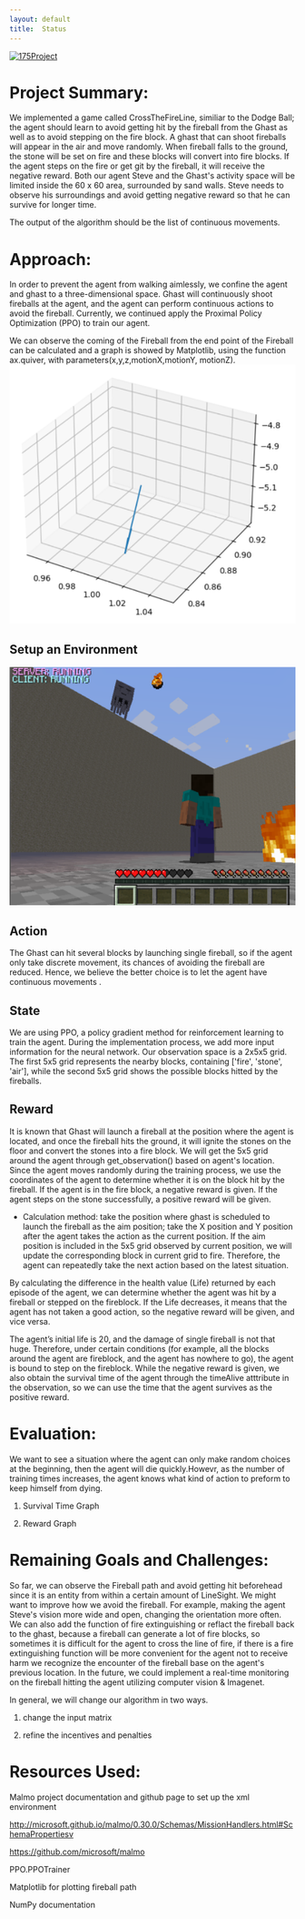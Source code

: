 ```yaml
---
layout: default
title:  Status
---
```

[![175Project](https://res.cloudinary.com/marcomontalbano/image/upload/v1637134840/video_to_markdown/images/youtube--F7zv8Ag7z1w-c05b58ac6eb4c4700831b2b3070cd403.jpg)](https://www.youtube.com/watch?v=F7zv8Ag7z1w "175Project")
# Project Summary: 
  We implemented a game called CrossTheFireLine, similiar to the Dodge Ball; the agent should learn to avoid getting hit by the fireball from the Ghast as well as  to avoid stepping on the fire block. A ghast that can shoot fireballs will appear in the air and move randomly. When fireball falls to the ground, the stone will be set on fire and these blocks will convert into fire blocks. If the agent steps on the fire or get git by the fireball, it will receive the negative reward. Both our agent Steve and the Ghast's activity space will be limited inside the 60 x 60 area, surrounded by sand walls. Steve needs to observe his surroundings and avoid getting negative reward so that he can survive for longer time. 
  
  The output of the algorithm should be the list of continuous movements.
  
# Approach: 

In order to prevent the agent from walking aimlessly, we confine the agent and ghast to a three-dimensional space. Ghast will continuously shoot fireballs at the agent, and the agent can perform continuous actions to avoid the fireball. Currently, we continued apply the Proximal Policy Optimization (PPO) to train our agent.

We can observe the coming of the Fireball from <ObservationsFromNearbyEntities> the end point of the Fireball can be calculated and a graph is showed by Matplotlib, using the function ax.quiver, with parameters(x,y,z,motionX,motionY, motionZ). 
![image](https://github.com/Chilly712/CrossTheFireLine_Minecraft/blob/main/docs/images/axquiver.png)

## Setup an Environment
![image](https://github.com/Chilly712/CrossTheFireLine_Minecraft/blob/main/docs/images/env.png)

## Action
The Ghast can hit several blocks by launching single fireball, so if the agent only take discrete movement, its chances of avoiding the fireball are reduced. Hence, we believe the better choice is to let the agent have continuous movements .

## State
We are using PPO, a policy gradient method for reinforcement learning to train the agent. During the implementation process, we add more input information for the neural network.
Our observation space is a 2x5x5 grid. The first 5x5 grid represents the nearby blocks, containing ['fire', 'stone', 'air'], while the second 5x5 grid shows the possible blocks hitted by the fireballs.

## Reward
It is known that Ghast will launch a fireball at the position where the agent is located, and once the fireball hits the ground, it will ignite the stones on the floor and convert the stones into a fire block. We will get the 5x5 grid around the agent through get_observation() based on agent's location. Since the agent moves randomly during the training process, we use the coordinates of the agent to determine whether it is on the block hit by the fireball. If the agent is in the fire block, a negative reward is given. If the agent steps on the stone successfully, a positive reward will be given.

- Calculation method: 
take the position where ghast is scheduled to launch the fireball as the aim position; take the X position and Y position after the agent takes the action as the current position. If the aim position is included in the 5x5 grid observed by current position, we will update the corresponding block in current grid to fire. Therefore, the agent can repeatedly take the next action based on the latest situation.

By calculating the difference in the health value (Life) returned by each episode of the agent, we can determine whether the agent was hit by a fireball or stepped on the fireblock. If the Life decreases, it means that the agent has not taken a good action, so the negative reward will be given, and vice versa.

The agent’s initial life is 20, and the damage of single fireball is not that huge. Therefore, under certain conditions (for example, all the blocks around the agent are fireblock, and the agent has nowhere to go), the agent is bound to step on the fireblock. While the negative reward is given, we also obtain the survival time of the agent through the timeAlive atttribute in the observation, so we can use the time that the agent survives as the positive reward.


# Evaluation: 
  We want to see a situation where the agent can only make random choices at the beginning, then the agent will die quickly.Howevr, as the number of training times increases, the agent knows what kind of action to preform to keep himself from dying.
  
 1. Survival Time Graph
  
 2. Reward Graph

# Remaining Goals and Challenges:  
  So far, we can observe the Fireball path and avoid getting hit beforehead since it is an entity from <ObservationFromNearbyEntities> within a certain amount of LineSight. We might want to improve how we avoid the fireball. For example, making the agent Steve's vision more wide and open, changing the orientation more often. 
  We can also add the function of fire extinguishing or reflact the fireball back to the ghast, because a fireball can generate a lot of fire blocks, so sometimes it is difficult for the agent to cross the line of fire, if there is a fire extinguishing function will be more convenient for the agent not to receive harm
  we recognize the encounter of the fireball base on the agent's previous location. In the future, we could implement a real-time monitoring on the fireball hitting  the agent utilizing computer vision & Imagenet.
  
  In general, we will change our algorithm in two ways.
  
1. change the input matrix 
  
2. refine the incentives and penalties

# Resources Used:   
  Malmo project documentation and github page to set up the xml environment
  
http://microsoft.github.io/malmo/0.30.0/Schemas/MissionHandlers.html#SchemaPropertiesv
  
https://github.com/microsoft/malmo
  
  PPO.PPOTrainer
  
  Matplotlib for plotting fireball path
  
  NumPy documentation
